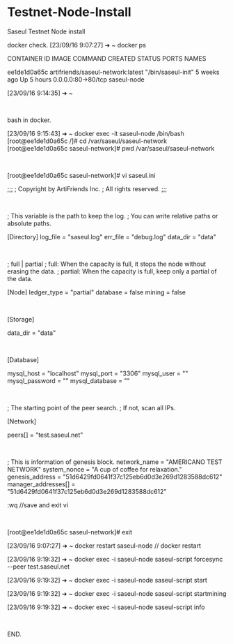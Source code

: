 # Testnet-Node-Install
Saseul Testnet Node install


docker check.
[23/09/16 9:07:27] ➜  ~ docker ps

CONTAINER ID   IMAGE                               COMMAND              CREATED       STATUS       PORTS                NAMES

ee1de1d0a65c   artifriends/saseul-network:latest   "/bin/saseul-init"   5 weeks ago   Up 5 hours   0.0.0.0:80->80/tcp   saseul-node

[23/09/16 9:14:35] ➜  ~

​

bash in docker.

[23/09/16 9:15:43] ➜  ~ docker exec -it saseul-node /bin/bash
[root@ee1de1d0a65c /]# cd /var/saseul/saseul-network
[root@ee1de1d0a65c saseul-network]# pwd
/var/saseul/saseul-network

​

[root@ee1de1d0a65c saseul-network]# vi saseul.ini

;;;
; Copyright by ArtiFriends Inc.
; All rights reserved.
;;;

​

; This variable is the path to keep the log.
; You can write relative paths or absolute paths.

[Directory]
log_file = "saseul.log"
err_file = "debug.log"
data_dir = "data"

​

; full | partial
; full: When the capacity is full, it stops the node without erasing the data.
; partial: When the capacity is full, keep only a partial of the data.

[Node]
ledger_type = "partial"
database = false
mining = false

​

[Storage]

data_dir = "data"

​

[Database]

mysql_host = "localhost"
mysql_port = "3306"
mysql_user = ""
mysql_password = ""
mysql_database = ""

​

; The starting point of the peer search.
; If not, scan all IPs.

[Network]

peers[] = "test.saseul.net"

​

; This is information of genesis block.
network_name = "AMERICANO TEST NETWORK"
system_nonce = "A cup of coffee for relaxation."
genesis_address = "51d6429fd0641f37c125eb6d0d3e269d1283588dc612"
manager_addresses[] = "51d6429fd0641f37c125eb6d0d3e269d1283588dc612"

:wq   //save and exit vi

​

[root@ee1de1d0a65c saseul-network]# exit

[23/09/16 9:07:27] ➜  ~  docker restart saseul-node   // docker restart

[23/09/16 9:19:32] ➜  ~ docker exec -i saseul-node saseul-script forcesync --peer test.saseul.net

[23/09/16 9:19:32] ➜  ~ docker exec -i saseul-node saseul-script start

[23/09/16 9:19:32] ➜  ~ docker exec -i saseul-node saseul-script startmining

[23/09/16 9:19:32] ➜  ~ docker exec -i saseul-node saseul-script info

​

END.
